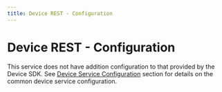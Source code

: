 ```yaml
---
title: Device REST - Configuration
---
```


# Device REST - Configuration

This service does not have addition configuration to that provided by the Device SDK.
See [Device Service Configuration](../../Configuration.md) section for details on the common device service configuration.

